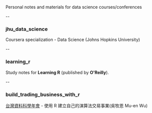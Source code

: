 Personal notes and materials for data science courses/conferences

--

### jhu_data_science
Coursera specialization - Data Science (Johns Hopkins University)

--

### learning_r
Study notes for **Learning R** (published by **O'Reilly**).

--

### build_trading_business_with_r
[台灣資料科學年會](http://datasci.tw/) - 使用 R 建立自己的演算法交易事業(吳牧恩 Mu-en Wu)
